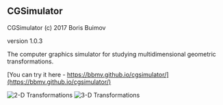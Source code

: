 ## CGSimulator
CGSimulator (c) 2017 Boris Buimov

version 1.0.3

The computer graphics simulator for studying multidimensional geometric transformations.

[You can try it here - https://bbmv.github.io/cgsimulator/](https://bbmv.github.io/cgsimulator/)

![2-D Transformations](https://bbmv.github.io/cgsimulator/images/2d.png)
![3-D Transformations](https://bbmv.github.io/cgsimulator/images/3d.png)



